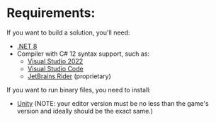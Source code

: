 # Requirements:

If you want to build a solution, you'll need:

* [.NET 8](https://dotnet.microsoft.com/download/dotnet/7.0)
* Compiler with C# 12 syntax support, such as:
  * [Visual Studio 2022](https://visualstudio.microsoft.com/downloads/)
  * [Visual Studio Code](https://code.visualstudio.com/Download)
  * [JetBrains Rider](https://www.jetbrains.com/rider/) (proprietary)

If you want to run binary files, you need to install:

* [Unity](https://unity.com/releases/editor/archive) (NOTE: your editor version must be no less than the game's version and ideally should be the exact same.)